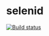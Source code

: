 # selenid
[![Build status](https://ci.appveyor.com/api/projects/status/cdv316rs0wsc4lj4/branch/main?svg=true)](https://ci.appveyor.com/project/James80365/selenid/branch/main)
